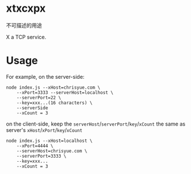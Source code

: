 # xtxcxpx

不可描述的用途

X a TCP service.

# Usage

For example, on the server-side:

```
node index.js --xHost=chrisyue.com \
    --xPort=3333 --serverHost=localhost \
    --serverPort=22 \
    --key=xxx...(16 characters) \
    --serverSide
    --xCount = 3
```

on the client-side, keep the `serverHost`/`serverPort`/`key`/`xCount` the same as server's `xHost`/`xPort`/`key`/`xCount`

```
node index.js --xHost=localhost \
    --xPort=4444 \
    --serverHost=chrisyue.com \
    --serverPort=3333 \
    --key=xxx...
    --xCount = 3
```
